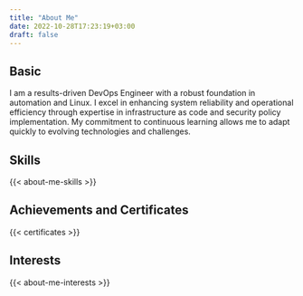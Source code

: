 ```yaml
---
title: "About Me"
date: 2022-10-28T17:23:19+03:00
draft: false
---
```


## Basic

I am a results-driven DevOps Engineer with a robust foundation in automation and Linux. I excel in enhancing system reliability and operational efficiency through expertise in infrastructure as code and security policy implementation. My commitment to continuous learning allows me to adapt quickly to evolving technologies and challenges.

## Skills

{{< about-me-skills >}}

## Achievements and Certificates

{{< certificates >}}

## Interests

{{< about-me-interests >}}
